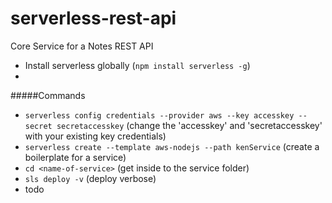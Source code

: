 # serverless-rest-api
Core Service for a Notes REST API

* Install serverless globally (`npm install serverless -g`)
* 

#####Commands
* `serverless config credentials --provider aws --key accesskey --secret secretaccesskey`       (change the 'accesskey' and 'secretaccesskey' with your existing key credentials)
* `serverless create --template aws-nodejs --path kenService`   (create a boilerplate for a service)
* `cd <name-of-service>`    (get inside to the service folder)
* `sls deploy -v`   (deploy verbose)
* todo